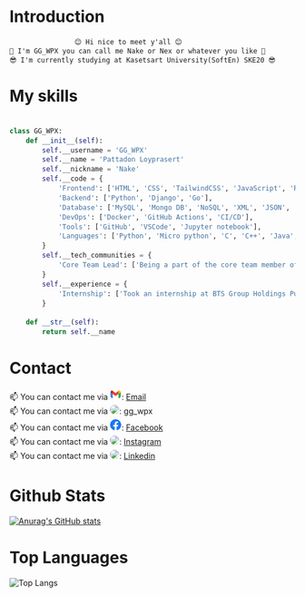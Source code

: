 # Introduction

                    😊 Hi nice to meet y'all 😊                 
    🤗 I'm GG_WPX you can call me Nake or Nex or whatever you like 🤗 
    😎 I'm currently studying at Kasetsart University(SoftEn) SKE20 😎

# My skills

```python

class GG_WPX:
    def __init__(self):
        self.__username = 'GG_WPX'
        self.__name = 'Pattadon Loyprasert'
        self.__nickname = 'Nake'
        self.__code = {
            'Frontend': ['HTML', 'CSS', 'TailwindCSS', 'JavaScript', 'ReactJS'],
            'Backend': ['Python', 'Django', 'Go'],
            'Database': ['MySQL', 'Mongo DB', 'NoSQL', 'XML', 'JSON', 'CSV'],
            'DevOps': ['Docker', 'GitHub Actions', 'CI/CD'],
            'Tools': ['GitHub', 'VSCode', 'Jupyter notebook'],
            'Languages': ['Python', 'Micro python', 'C', 'C++', 'Java', 'JavaScript', 'HTML', 'CSS', 'RISCV-Assembly'],
        }
        self.__tech_communities = {
            'Core Team Lead': ['Being a part of the core team member of the Developer Student Club KU'], 
        }  
        self.__experience = {
            'Internship': ['Took an internship at BTS Group Holdings Public Company Limited in Digital Solutions.']
        }

    def __str__(self):
        return self.__name
```

# Contact
    
📫 You can contact me via <img src="https://raw.githubusercontent.com/github/explore/8f19e4dbbf13418dc1b1d58bb265953553c15a46/topics/gmail/gmail.png" style="height: 20px; border-radius:10px">: <a href="mailto:pattadon2546pn@gmail.com">Email</a><br>
📫 You can contact me via <img src="https://avatars.githubusercontent.com/u/1965106?s=280&v=4" style="height: 20px; border-radius:10px">: gg_wpx<br>
📫 You can contact me via <img src="https://raw.githubusercontent.com/github/explore/9adcff6afda303fb7fcead92954bad819fa7a4bd/topics/facebook/facebook.png" style="height: 20px; border-radius:10px">: <a href="https://www.facebook.com/nakenat12" target="_blank">Facebook</a><br>
📫 You can contact me via <img src="https://user-images.githubusercontent.com/24403355/33800842-566c09d8-dd17-11e7-88ff-be7f30481d67.png" style="height: 20px; border-radius:10px">: <a href="https://www.instagram.com/_nnakep/" target="_blank">Instagram</a><br>
📫 You can contact me via <img src="https://user-images.githubusercontent.com/99184393/188185026-93637cf8-67e9-439a-b33a-6feba7b8bd21.png" style="height: 20px; border-radius:10px">: <a href="https://www.linkedin.com/in/pattadon-loyprasert-494496244/" target="_blank">Linkedin</a><br>


# Github Stats

 [![Anurag's GitHub stats](https://github-readme-stats.vercel.app/api?username=GGWPXXXX&show_icons=true&theme=highcontrast)](https://github.com/anuraghazra/github-readme-stats)

 # Top Languages
 ![Top Langs](https://github-readme-stats.vercel.app/api/top-langs/?username=GGWPXXXX&layout=compact&theme=highcontrast)
